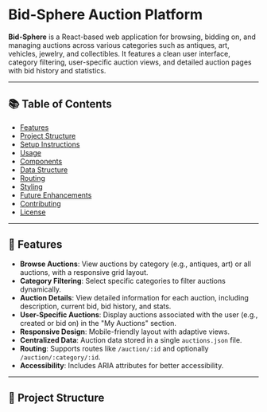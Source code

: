 # Bid-Sphere Auction Platform

**Bid-Sphere** is a React-based web application for browsing, bidding on, and managing auctions across various categories such as antiques, art, vehicles, jewelry, and collectibles. It features a clean user interface, category filtering, user-specific auction views, and detailed auction pages with bid history and statistics.

---

## 📚 Table of Contents
- [Features](#features)
- [Project Structure](#project-structure)
- [Setup Instructions](#setup-instructions)
- [Usage](#usage)
- [Components](#components)
- [Data Structure](#data-structure)
- [Routing](#routing)
- [Styling](#styling)
- [Future Enhancements](#future-enhancements)
- [Contributing](#contributing)
- [License](#license)

---

## 🚀 Features

- **Browse Auctions**: View auctions by category (e.g., antiques, art) or all auctions, with a responsive grid layout.
- **Category Filtering**: Select specific categories to filter auctions dynamically.
- **Auction Details**: View detailed information for each auction, including description, current bid, bid history, and stats.
- **User-Specific Auctions**: Display auctions associated with the user (e.g., created or bid on) in the "My Auctions" section.
- **Responsive Design**: Mobile-friendly layout with adaptive views.
- **Centralized Data**: Auction data stored in a single `auctions.json` file.
- **Routing**: Supports routes like `/auction/:id` and optionally `/auction/:category/:id`.
- **Accessibility**: Includes ARIA attributes for better accessibility.

---

## 🧱 Project Structure

